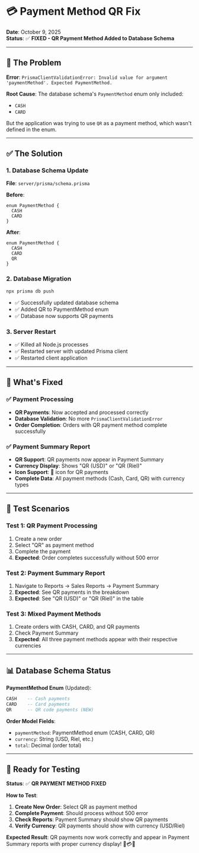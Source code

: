 # 💳 Payment Method QR Fix

**Date**: October 9, 2025  
**Status**: ✅ **FIXED - QR Payment Method Added to Database Schema**

---

## 🐛 **The Problem**

**Error**: `PrismaClientValidationError: Invalid value for argument 'paymentMethod'. Expected PaymentMethod.`

**Root Cause**: The database schema's `PaymentMethod` enum only included:
- `CASH`
- `CARD`

But the application was trying to use `QR` as a payment method, which wasn't defined in the enum.

---

## ✅ **The Solution**

### **1. Database Schema Update**
**File**: `server/prisma/schema.prisma`

**Before**:
```prisma
enum PaymentMethod {
  CASH
  CARD
}
```

**After**:
```prisma
enum PaymentMethod {
  CASH
  CARD
  QR
}
```

### **2. Database Migration**
```bash
npx prisma db push
```
- ✅ Successfully updated database schema
- ✅ Added QR to PaymentMethod enum
- ✅ Database now supports QR payments

### **3. Server Restart**
- ✅ Killed all Node.js processes
- ✅ Restarted server with updated Prisma client
- ✅ Restarted client application

---

## 🎯 **What's Fixed**

### **✅ Payment Processing**
- **QR Payments**: Now accepted and processed correctly
- **Database Validation**: No more `PrismaClientValidationError`
- **Order Completion**: Orders with QR payment method complete successfully

### **✅ Payment Summary Report**
- **QR Support**: QR payments now appear in Payment Summary
- **Currency Display**: Shows "QR (USD)" or "QR (Riel)"
- **Icon Support**: 📱 icon for QR payments
- **Complete Data**: All payment methods (Cash, Card, QR) with currency types

---

## 🧪 **Test Scenarios**

### **Test 1: QR Payment Processing**
1. Create a new order
2. Select "QR" as payment method
3. Complete the payment
4. **Expected**: Order completes successfully without 500 error

### **Test 2: Payment Summary Report**
1. Navigate to Reports → Sales Reports → Payment Summary
2. **Expected**: See QR payments in the breakdown
3. **Expected**: See "QR (USD)" or "QR (Riel)" in the table

### **Test 3: Mixed Payment Methods**
1. Create orders with CASH, CARD, and QR payments
2. Check Payment Summary
3. **Expected**: All three payment methods appear with their respective currencies

---

## 📊 **Database Schema Status**

**PaymentMethod Enum** (Updated):
```sql
CASH    -- Cash payments
CARD    -- Card payments  
QR      -- QR code payments (NEW)
```

**Order Model Fields**:
- `paymentMethod`: PaymentMethod enum (CASH, CARD, QR)
- `currency`: String (USD, Riel, etc.)
- `total`: Decimal (order total)

---

## 🚀 **Ready for Testing**

**Status**: ✅ **QR PAYMENT METHOD FIXED**

**How to Test**:
1. **Create New Order**: Select QR as payment method
2. **Complete Payment**: Should process without 500 error
3. **Check Reports**: Payment Summary should show QR payments
4. **Verify Currency**: QR payments should show with currency (USD/Riel)

**Expected Result**: QR payments now work correctly and appear in Payment Summary reports with proper currency display! 🎉💳📱



